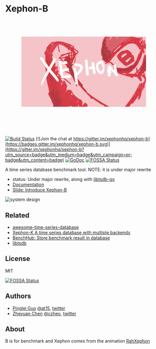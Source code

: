 # Xephon-B

<h1 align="center">
	<br>
	<img width="400" src="https://raw.githubusercontent.com/at15/artwork/master/logo/xephonhq/xephon-b.png" alt="xephon-b">
	<br>
	<br>
	<br>
</h1>

[![Build Status](https://travis-ci.org/xephonhq/xephon-b.svg?branch=feature%2Fdata-generation)](https://travis-ci.org/xephonhq/xephon-b)
[![Join the chat at https://gitter.im/xephonhq/xephon-b](https://badges.gitter.im/xephonhq/xephon-b.svg)](https://gitter.im/xephonhq/xephon-b?utm_source=badge&utm_medium=badge&utm_campaign=pr-badge&utm_content=badge)
[![GoDoc](https://godoc.org/github.com/xephonhq/xephon-b?status.svg)](https://godoc.org/github.com/xephonhq/xephon-b)
[![FOSSA Status](https://app.fossa.io/api/projects/git%2Bgithub.com%2Fxephonhq%2Fxephon-b.svg?type=shield)](https://app.fossa.io/projects/git%2Bgithub.com%2Fxephonhq%2Fxephon-b?ref=badge_shield)

A time series database benchmark tool. NOTE: it is under major rewrite

- status: Under major rewrite, along with [libtsdb-go](https://github.com/libtsdb/libtsdb-go)
- [Documentation](doc)
- [Slide: Introduce Xephon-B](http://www.slideshare.net/ssuser7e134a/intoduce-xephonb)

![system design](doc/system-design.png)

## Related

- [awesome-time-series-database](https://github.com/xephonhq/awesome-time-series-database)
- [Xephon-K A time series database with multiple backends](https://github.com/xephonhq/xephon-k)
- [BenchHub: Store benchmark result in database](https://github.com/benchhub)
- [libtsdb](https://github.com/libtsdb)

## License

MIT

[![FOSSA Status](https://app.fossa.io/api/projects/git%2Bgithub.com%2Fxephonhq%2Fxephon-b.svg?type=large)](https://app.fossa.io/projects/git%2Bgithub.com%2Fxephonhq%2Fxephon-b?ref=badge_large)

## Authors

- [Pinglei Guo](https://at15.github.io) [@at15](https://github.com/at15), [twitter](https://twitter.com/at1510086)
- [Zheyuan Chen](http://czheo.github.io/) [@czheo](https://github.com/czheo), [twitter](https://twitter.com/czheo)

## About

B is for benchmark and Xephon comes from the animation [RahXephon](https://en.wikipedia.org/wiki/RahXephon)
